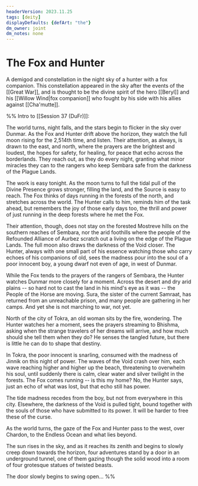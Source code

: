 ```yaml
---
headerVersion: 2023.11.25
tags: [deity]
displayDefaults: {defArt: "the"}
dm_owner: joint
dm_notes: none
---
```

# The Fox and Hunter

A demigod and constellation in the night sky of a hunter with a fox companion. This constellation appeared in the sky after the events of the [[Great War]], and is thought to be the divine spirit of the hero [[Beryl]] and his [[Willow Wind|fox companion]] who fought by his side with his allies against [[Cha'mutte]].

%% Intro to [[Session 37 (DuFr)]]:

The world turns, night falls, and the stars begin to flicker in the sky over Dunmar. As the Fox and Hunter drift above the horizon, they watch the full moon rising for the 2,514th time, and listen. Their attention, as always, is drawn to the east, and north, where the prayers are the brightest and loudest, the hopes for safety, for healing, for peace that echo across the borderlands. They reach out, as they do every night, granting what minor miracles they can to the rangers who keep Sembara safe from the darkness of the Plague Lands.

The work is easy tonight. As the moon turns to full the tidal pull of the Divine Presence grows stronger, filling the land, and the Source is easy to reach. The Fox thinks of days running in the forests of the north, and stretches across the world. The Hunter calls to him, reminds him of the task ahead, but remembers the joy of those early days too, the thrill and power of just running in the deep forests where he met the Fox.

Their attention, though, does not stay on the forested Mostreve hills on the southern reaches of Sembara, nor the arid foothills where the people of the Refounded Alliance of Aurbez scratch out a living on the edge of the Plague Lands. The full moon also draws the darkness of the Void closer. The Hunter, always with one small part of his essence watching those who carry echoes of his companions of old, sees the madness pour into the soul of a poor innocent boy, a young dwarf not even of age, in west of Dunmar.

While the Fox tends to the prayers of the rangers of Sembara, the Hunter watches Dunmar more closely for a moment. Across the desert and dry arid plains -- so hard not to cast the land in his mind's eye as it was -- the People of the Horse are moving. Sura, the sister of the current Samraat, has returned from an unreachable prison, and many people are gathering in her camps. And yet she is not marching to war, not yet.

North of the city of Tokra, an old woman sits by the fire, wondering. The Hunter watches her a moment, sees the prayers streaming to Bhishma, asking when the strange travelers of her dreams will arrive, and how much should she tell them when they do? He senses the tangled future, but there is little he can do to shape that destiny.

In Tokra, the poor innocent is snarling, consumed with the madness of Jinnik on this night of power. The waves of the Void crash over him, each wave reaching higher and higher up the beach, threatening to overwhelm his soul, until suddenly there is calm, clear water and silver twilight in the forests. The Fox comes running -- is this my home? No, the Hunter says, just an echo of what was lost, but that echo still has power.

The tide madness recedes from the boy, but not from everywhere in this city. Elsewhere, the darkness of the Void is pulled tight, bound together with the souls of those who have submitted to its power. It will be harder to free these of the curse.

As the world turns, the gaze of the Fox and Hunter pass to the west, over Chardon, to the Endless Ocean and what lies beyond.

The sun rises in the sky, and as it reaches its zenith and begins to slowly creep down towards the horizon, four adventures stand by a door in an underground tunnel, one of them gazing though the solid wood into a room of four grotesque statues of twisted beasts.

The door slowly begins to swing open…
%%